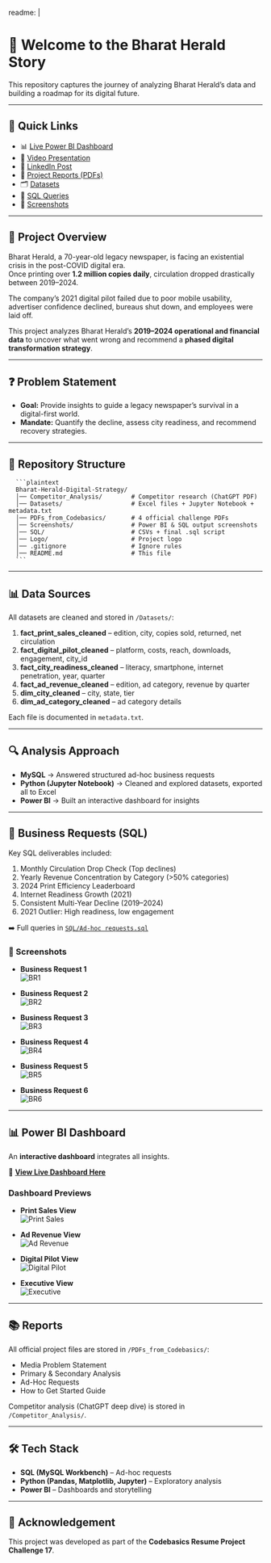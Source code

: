 readme: |
  # 📰 Welcome to the Bharat Herald Story

  This repository captures the journey of analyzing Bharat Herald’s data and building a roadmap for its digital future.  

  ---

  ## 🔗 Quick Links
  - 📊 [Live Power BI Dashboard](https://app.powerbi.com/view?r=eyJrIjoiYmMzZTY3NTItMmUzMi00MjlkLWE0YTktYThjZmU2MDZjN2Y4IiwidCI6ImM2ZTU0OWIzLTVmNDUtNDAzMi1hYWU5LWQ0MjQ0ZGM1YjJjNCJ9)  
  - 🎥 [Video Presentation](https://youtu.be/XXXXXXX)  
  - 💼 [LinkedIn Post](https://www.linkedin.com/posts/fake-link)  
  - 📄 [Project Reports (PDFs)](PDFs_from_Codebasics/)  
  - 🗂 [Datasets](Datasets/)  
  - 📝 [SQL Queries](SQL/Ad-hoc%20requests.sql)  
  - 📸 [Screenshots](Screenshots/)  

  ---

  ## 📌 Project Overview
  Bharat Herald, a 70-year-old legacy newspaper, is facing an existential crisis in the post-COVID digital era.  
  Once printing over **1.2 million copies daily**, circulation dropped drastically between 2019–2024.  

  The company’s 2021 digital pilot failed due to poor mobile usability, advertiser confidence declined, bureaus shut down, and employees were laid off.

  This project analyzes Bharat Herald’s **2019–2024 operational and financial data** to uncover what went wrong and recommend a **phased digital transformation strategy**.  

  ---

  ## ❓ Problem Statement
  - **Goal:** Provide insights to guide a legacy newspaper’s survival in a digital-first world.  
  - **Mandate:** Quantify the decline, assess city readiness, and recommend recovery strategies.

  ---

  ## 📂 Repository Structure
      ```plaintext
      Bharat-Herald-Digital-Strategy/
      │── Competitor_Analysis/        # Competitor research (ChatGPT PDF)
      │── Datasets/                   # Excel files + Jupyter Notebook + metadata.txt
      │── PDFs_from_Codebasics/       # 4 official challenge PDFs
      │── Screenshots/                # Power BI & SQL output screenshots
      │── SQL/                        # CSVs + final .sql script
      │── Logo/                       # Project logo
      │── .gitignore                  # Ignore rules
      │── README.md                   # This file
      ```

  ---

  ## 📊 Data Sources
  All datasets are cleaned and stored in `/Datasets/`:

  1. **fact_print_sales_cleaned** – edition, city, copies sold, returned, net circulation  
  2. **fact_digital_pilot_cleaned** – platform, costs, reach, downloads, engagement, city_id  
  3. **fact_city_readiness_cleaned** – literacy, smartphone, internet penetration, year, quarter  
  4. **fact_ad_revenue_cleaned** – edition, ad category, revenue by quarter  
  5. **dim_city_cleaned** – city, state, tier  
  6. **dim_ad_category_cleaned** – ad category details  

  Each file is documented in `metadata.txt`.

  ---

  ## 🔍 Analysis Approach
  - **MySQL** → Answered structured ad-hoc business requests  
  - **Python (Jupyter Notebook)** → Cleaned and explored datasets, exported all to Excel  
  - **Power BI** → Built an interactive dashboard for insights  

  ---

  ## 📑 Business Requests (SQL)
  Key SQL deliverables included:
  1. Monthly Circulation Drop Check (Top declines)  
  2. Yearly Revenue Concentration by Category (>50% categories)  
  3. 2024 Print Efficiency Leaderboard  
  4. Internet Readiness Growth (2021)  
  5. Consistent Multi-Year Decline (2019–2024)  
  6. 2021 Outlier: High readiness, low engagement  

  ➡️ Full queries in [`SQL/Ad-hoc requests.sql`](SQL/Ad-hoc%20requests.sql)  

  ### 📸 Screenshots
  - **Business Request 1**  
    ![BR1](Screenshots/Business%20Request%201.png)  

  - **Business Request 2**  
    ![BR2](Screenshots/Business%20Request%202.png)  

  - **Business Request 3**  
    ![BR3](Screenshots/Business%20Request%203.png)  

  - **Business Request 4**  
    ![BR4](Screenshots/Business%20Request%204.png)  

  - **Business Request 5**  
    ![BR5](Screenshots/Business%20Request%205.png)  

  - **Business Request 6**  
    ![BR6](Screenshots/Business%20Request%206.png)  

  ---

  ## 📊 Power BI Dashboard
  An **interactive dashboard** integrates all insights.  

  🔗 [**View Live Dashboard Here**](https://app.powerbi.com/view?r=eyJrIjoiYmMzZTY3NTItMmUzMi00MjlkLWE0YTktYThjZmU2MDZjN2Y4IiwidCI6ImM2ZTU0OWIzLTVmNDUtNDAzMi1hYWU5LWQ0MjQ0ZGM1YjJjNCJ9)  

  ### Dashboard Previews
  - **Print Sales View**  
    ![Print Sales](Screenshots/Print%20Sales.png)  

  - **Ad Revenue View**  
    ![Ad Revenue](Screenshots/Ad%20Revenue.png)  

  - **Digital Pilot View**  
    ![Digital Pilot](Screenshots/Digital%20Pilot.png)  

  - **Executive View**  
    ![Executive](Screenshots/Executive.png)  

  ---

  ## 📚 Reports
  All official project files are stored in `/PDFs_from_Codebasics/`:
  - Media Problem Statement  
  - Primary & Secondary Analysis  
  - Ad-Hoc Requests  
  - How to Get Started Guide  

  Competitor analysis (ChatGPT deep dive) is stored in `/Competitor_Analysis/`.

  ---

  ## 🛠 Tech Stack
  - **SQL (MySQL Workbench)** – Ad-hoc requests  
  - **Python (Pandas, Matplotlib, Jupyter)** – Exploratory analysis  
  - **Power BI** – Dashboards and storytelling  

  ---

  ## 🙌 Acknowledgement
  This project was developed as part of the **Codebasics Resume Project Challenge 17**.  
